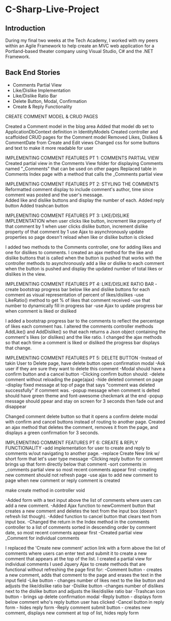 # C-Sharp-Live-Project

## Introduction
 During my final two weeks at the Tech Academy, I worked with my peers within an Agile Framework to help create an MVC web application for a Portland-based theater company using Visual Studio, C# and the .NET Framework.  
 
 ## Back End Stories
 - Comments Partial View
 - Like/Dislike Implementation
 - Like/Dislike Ratio Bar
 - Delete Button, Modal, Confirmation
 - Create & Reply Functionality

CREATE COMMENT MODEL & CRUD PAGES

Created a Comment model in the blog area
Added that model db set to ApplicationDbContext definition in IdentityModels
Created controller and scaffolded CRUD pages for the Comment model
Removed Likes, Dislikes & CommentDate from Create and Edit views
Changed css for some buttons and text to make it more readable for user

IMPLEMENTING COMMENT FEATURES PT 1: COMMENTS PARTIAL VIEW
Created partial view in the Comments View folder for displaying Comments named "_Comments" that can be used on other pages
Replaced table in Comments Index page with a method that calls the _Comments partial view

IMPLEMENTING COMMENT FEATURES PT 2: STYLING THE COMMENTS
Reformatted comment display to include comment's author, time since comment was posted and the user's message.  
Added like and dislike buttons and display the number of each.
Added reply button
Added trashcan button


IMPLEMENTING COMMENT FEATURES PT 3: LIKE/DISLIKE IMPLEMENTATION
when user clicks like button, increment like property of that comment by 1
when user clicks dislike button, increment dislike property of that comment by 1
use Ajax to asynchronously update properties so page doesn't reload when like or dislike button is clicked

I added two methods to the Comments controller, one for adding likes and one for dislikes to comments. I created 
an ajax method for the like and dislike buttons that is called when the button is pushed that works with the controller 
methods to asynchronously add a like or dislike to each comment when the button is pushed and display the updated 
number of total likes or dislikes in the view.

IMPLEMENTING COMMENT FEATURES PT 4: LIKE/DISLIKE RATIO BAR
-create bootstrap progress bar below like and dislike buttons for each comment as visual representation of percent of likes/dislikes
-use LikeRatio() method to get % of likes that comment received
-use that number to dynamically fill in progress bar
-use Ajax to update progress bar when comment is liked or disliked

I added a bootstrap progress bar to the comments to reflect the percentage of likes each comment has. I altered the 
comments controller methods AddLike() and AddDislike() so that each returns a Json object containing the comment's likes 
(or dislikes) and the like ratio. I changed the ajax methods so that each time a comment is liked or disliked the progress
 bar displays that change.


IMPLEMENTING COMMENT FEATURES PT 5: DELETE BUTTON
-Instead of takin User to Delete page, have delete button open confirmation modal
-Ask user if they are sure they want to delete this comment
-Modal should have a confirm button and a cancel button
-Clicking confirm button should:
	-delete comment without reloading the page(ajax)
	-hide deleted comment on page
	-display fixed message at top of page that says "comment was deleted successfully" if comment was.
-popup message when comment is delted should have green theme and font-awesome checkmark at the end
-popup message should ppear and stay on screen for 3 seconds then fade out and disappear

Changed comment delete button so that it opens a confirm delete modal with confirm and cancel buttons instead of routing to another page. 
 Created an ajax method that deletes the comment, removes it from the page, and displays a green confirmation for 3 seconds.


IMPLEMENTING COMMENT FEATURES PT 6: CREATE & REPLY FUNCTIONALITY
-add implementation for user to create and reply to comments w/out navigating to another page.
-replace Create New link w/ short form that let's user type message
-Clicking reply button for comment brings up that form directly below that comment
-sort comments in _comments partial view so most recent comments appear first
-creating new comment should not refresh page
-use ajax to add new comment to page when new comment or reply comment is created

make create method in controller void

-Added form with a text input above the list of comments where users can add a new comment.
-Added Ajax function to newComment button that creates a new comment and deletes the text from the input box (doesn't refresh list though).
-Added function to cancel button that clears text from input box.
-Changed the return in the Index method in the comments controller to a list of comments sorted in descending order by comment date, 
 so most recent comments appear first
-Created partial view _Comment for individual comments

I replaced the 'Create new comment' action link with a form above the list of comments where users can enter text and submit it to create a new comment that appears at the top of the list.
I created a partial view for individual comments
I used Jquery Ajax to create methods that are functional without refreshing the page first for:
 -Comment button - creates a new comment, adds that comment to the page and erases the text in the  
   input field
-Like button - changes number of likes next to the like button and adjusts the like/dislike ratio bar
-Dislike button -changes number of dislikes next to the dislike button and adjusts the like/dislike ratio bar
-Trashcan icon button - brings up delete confirmation modal
-Reply button - displays form below comment who's reply button user has clicked
-Cancel button in reply form - hides reply form
-Reply comment submit button - creates new comment, displays new comment at top of list, hides reply form
